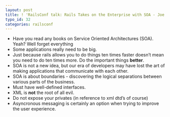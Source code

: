 ```yaml
---
layout: post
title: ! 'RailsConf talk: Rails Takes on the Enterprise with SOA - Joe O''Brien'
typo_id: 32
categories: railsconf
---
```

-   Have you read any books on Service Oriented Architectures (SOA). Yeah? Well forget everything
-   Some applications really need to be big.
-   Just because rails allows you to do things ten times faster doesn’t mean you need to do ten times more. Do the important things **better**.
-   SOA is not a new idea, but our era of developers may have lost the art of making applications that communicate with each other.
-   SOA is about boundaries - discovering the logical separations between various parts of the business.
-   Must have well-defined interfaces.
-   XML is **not** the root of all evil.
-   Do not expose your privates (in reference to xml dtd’s of course)
-   Asyncronous messaging is certainly an option when trying to improve the user experience.

